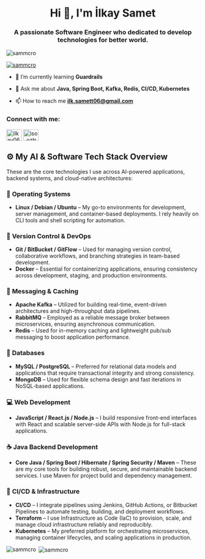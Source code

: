 <h1 align="center">Hi 👋, I'm İlkay Samet</h1>
<h3 align="center">A passionate Software Engineer who dedicated to develop technologies for better world.</h3>

<p align="left"> <img src="https://komarev.com/ghpvc/?username=sammcro&label=Profile%20views&color=0e75b6&style=flat" alt="sammcro" /> </p>

<p align="left"> <a href="https://github.com/ryo-ma/github-profile-trophy"><img src="https://github-profile-trophy.vercel.app/?username=sammcro" alt="sammcro" /></a> </p>

- 🌱 I’m currently learning **Guardrails**
  
- 💬 Ask me about **Java, Spring Boot, Kafka, Redis, CI/CD, Kubernetes**

- 📫 How to reach me **ilk.samett06@gmail.com**

<h3 align="left">Connect with me:</h3>
<p align="left">
<a href="https://linkedin.com/in/ilkay06" target="blank"><img align="center" src="https://raw.githubusercontent.com/rahuldkjain/github-profile-readme-generator/master/src/images/icons/Social/linked-in-alt.svg" alt="ilkay06" height="30" width="40" /></a>
<a href="https://www.hackerrank.com/iso_oztrk" target="blank"><img align="center" src="https://raw.githubusercontent.com/rahuldkjain/github-profile-readme-generator/master/src/images/icons/Social/hackerrank.svg" alt="iso_oztrk" height="30" width="40" /></a>
</p>

## ⚙️ My AI & Software Tech Stack Overview

These are the core technologies I use across AI-powered applications, backend systems, and cloud-native architectures:

### 🐧 **Operating Systems**
- **Linux / Debian / Ubuntu** – My go-to environments for development, server management, and container-based deployments. I rely heavily on CLI tools and shell scripting for automation.

### 🧬 **Version Control & DevOps**
- **Git / BitBucket / GitFlow** – Used for managing version control, collaborative workflows, and branching strategies in team-based development.
- **Docker** – Essential for containerizing applications, ensuring consistency across development, staging, and production environments.

### 🔄 **Messaging & Caching**
- **Apache Kafka** – Utilized for building real-time, event-driven architectures and high-throughput data pipelines.
- **RabbitMQ** – Employed as a reliable message broker between microservices, ensuring asynchronous communication.
- **Redis** – Used for in-memory caching and lightweight pub/sub messaging to boost application performance.

### 💾 **Databases**
- **MySQL / PostgreSQL** – Preferred for relational data models and applications that require transactional integrity and strong consistency.
- **MongoDB** – Used for flexible schema design and fast iterations in NoSQL-based applications.

### 💻 **Web Development**
- **JavaScript / React.js / Node.js** – I build responsive front-end interfaces with React and scalable server-side APIs with Node.js for full-stack applications.

### ☕️ **Java Backend Development**
- **Core Java / Spring Boot / Hibernate / Spring Security / Maven** – These are my core tools for building robust, secure, and maintainable backend services. I use Maven for project build and dependency management.

### 🔄 **CI/CD & Infrastructure**
- **CI/CD** – I integrate pipelines using Jenkins, GitHub Actions, or Bitbucket Pipelines to automate testing, building, and deployment workflows.
- **Terraform** – I use Infrastructure as Code (IaC) to provision, scale, and manage cloud infrastructure reliably and reproducibly.
- **Kubernetes** – My preferred platform for orchestrating microservices, managing container lifecycles, and scaling applications in production.


<p><img align="left" src="https://github-readme-stats.vercel.app/api/top-langs?username=sammcro&show_icons=true&locale=en&layout=compact" alt="sammcro" /></p>

<p>&nbsp;<img align="center" src="https://github-readme-stats.vercel.app/api?username=sammcro&show_icons=true&locale=en" alt="sammcro" /></p>

